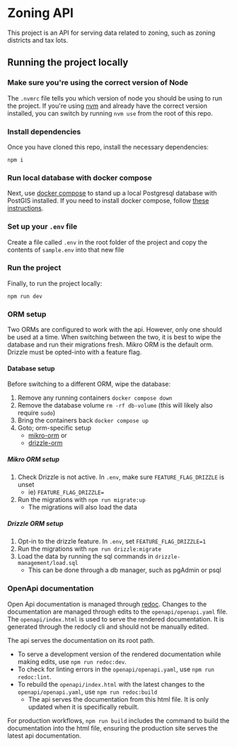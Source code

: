 # Zoning API
This project is an API for serving data related to zoning, such as zoning districts and tax lots.

## Running the project locally

### Make sure you're using the correct version of Node
The `.nvmrc` file tells you which version of node you should be using to run the project. If you're using [nvm](https://github.com/nvm-sh/nvm) and already have the correct version installed, you can switch by running `nvm use` from the root of this repo.
 
### Install dependencies
Once you have cloned this repo, install the necessary dependencies:
```
npm i
```
### Run local database with docker compose
Next, use [docker compose](https://docs.docker.com/compose/) to stand up a local Postgresql database with PostGIS installed. If you need to install docker compose, follow [these instructions](https://docs.docker.com/compose/install/).

### Set up your `.env` file
Create a file called `.env` in the root folder of the project and copy the contents of `sample.env` into that new file

### Run the project
Finally, to run the project locally:
```
npm run dev
```

### ORM setup
Two ORMs are configured to work with the api. However, only one should be used at a time. When switching between the two, it is best to wipe the database and run their migrations fresh. Mikro ORM is the default orm. Drizzle must be opted-into with a feature flag.

#### Database setup
Before switching to a different ORM, wipe the database:
1. Remove any running containers `docker compose down`
2. Remove the database volume `rm -rf db-volume` (this will likely also require `sudo`)
3. Bring the containers back `docker compose up`
4. Goto; orm-specific setup
   - [mikro-orm](#mikro-orm-setup) or
   - [drizzle-orm](#drizzle-orm-setup)

##### Mikro ORM setup
1. Check Drizzle is not active. In `.env`, make sure `FEATURE_FLAG_DRIZZLE` is unset
    - ie) `FEATURE_FLAG_DRIZZLE=` 
1. Run the migrations with `npm run migrate:up`
   - The migrations will also load the data

##### Drizzle ORM setup
1. Opt-in to the drizzle feature. In `.env`, set `FEATURE_FLAG_DRIZZLE=1`
2. Run the migrations with `npm run drizzle:migrate`
3. Load the data by running the sql commands in `drizzle-management/load.sql`
   - This can be done through a db manager, such as pgAdmin or psql

### OpenApi documentation
Open Api documentation is managed through [redoc](https://redocly.com/docs/redoc/). Changes to the documentation are managed through edits to the `openapi/openapi.yaml` file. The `openapi/index.html` is used to serve the rendered documentation. It is generated through the redocly cli and should not be manually edited.

The api serves the documentation on its root path.

- To serve a development version of the rendered documentation while making edits, use `npm run redoc:dev`.
- To check for linting errors in the `openapi/openapi.yaml`, use `npm run redoc:lint`.
- To rebuild the `openapi/index.html` with the latest changes to the `openapi/openapi.yaml`, use `npm run redoc:build`
  - The api serves the documentation from this html file. It is only updated when it is specifically rebuilt.

For production workflows, `npm run build` includes the command to build the documentation into the html file, ensuring the production site serves the latest api documentation.
